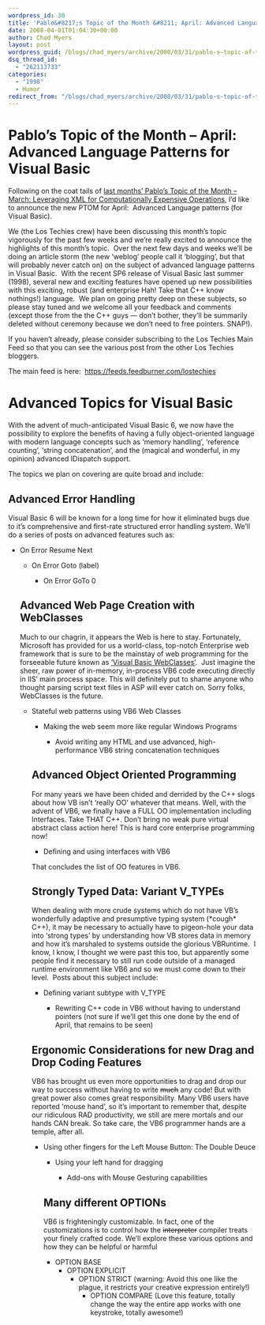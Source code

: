 ```yaml
---
wordpress_id: 30
title: 'Pablo&#8217;s Topic of the Month &#8211; April: Advanced Language Patterns for Visual Basic'
date: 2008-04-01T01:04:30+00:00
author: Chad Myers
layout: post
wordpress_guid: /blogs/chad_myers/archive/2008/03/31/pablo-s-topic-of-the-month-april-advanced-language-patterns-for-visual-basic.aspx
dsq_thread_id:
  - "262113733"
categories:
  - "1998"
  - Humor
redirect_from: "/blogs/chad_myers/archive/2008/03/31/pablo-s-topic-of-the-month-april-advanced-language-patterns-for-visual-basic.aspx/"
---
```

# Pablo&#8217;s Topic of the Month &#8211; April: Advanced Language Patterns for Visual Basic

Following on the coat tails of [last months&#8217; Pablo&#8217;s Topic of the Month &#8211; March: Leveraging XML for Computationally Expensive Operations](http://www.lostechies.com/blogs/chad_myers/archive/2008/03/07/pablo-s-topic-of-the-month-march-solid-principles.aspx), I&#8217;d like to announce the new PTOM for April:&nbsp; Advanced Language patterns (for Visual Basic).

We (the Los Techies crew) have been discussing this month&#8217;s topic vigorously for the past few weeks and we&#8217;re really excited to announce the highlights of this month&#8217;s topic.&nbsp; Over the next few days and weeks we&#8217;ll be doing an article storm (the new &#8216;weblog&#8217; people call it &#8216;blogging&#8217;, but that will probably never catch on) on the subject of advanced language patterns in Visual Basic.&nbsp; With the recent SP6 release of Visual Basic last summer (1998), several new and exciting features have opened up new possibilities with this exciting, robust (and enterprise Hah! Take that C++ know nothings!) language.&nbsp; We plan on going pretty deep on these subjects, so please stay tuned and we welcome all your feedback and comments (except those from the the C++ guys &#8212; don&#8217;t bother, they&#8217;ll be summarily deleted without ceremony because we don&#8217;t need to free pointers. SNAP!).

If you haven&#8217;t already, please consider subscribing to the Los Techies Main Feed so that you can see the various post from the other Los Techies bloggers.

The main feed is here:&nbsp; <https://feeds.feedburner.com/lostechies> 

# Advanced Topics for Visual Basic

With the advent of much-anticipated Visual Basic 6, we now have the possibility to explore the benefits of having a fully object-oriented language with modern language concepts such as &#8216;memory handling&#8217;, &#8216;reference counting&#8217;, &#8216;string concatenation&#8217;, and the (magical and wonderful, in my opinion) advanced IDispatch support. 

The topics we plan on covering are quite broad and include: 

## Advanced Error Handling

Visual Basic 6 will be known for a long time for how it eliminated bugs due to it&#8217;s comprehensive and first-rate structured error handling system. We&#8217;ll do a series of posts on advanced features such as:

  * On Error Resume Next 
      * On Error Goto (label) 
          * On Error GoTo 0</ul> 
        ## Advanced Web Page Creation with WebClasses
        
        Much to our chagrin, it appears the Web is here to stay. Fortunately, Microsoft has provided for us a world-class, top-notch Enterprise web framework that is sure to be the mainstay of web programming for the forseeable future known as [&#8216;Visual Basic WebClasses&#8217;](http://msdn2.microsoft.com/en-us/library/zh5976bw.aspx).&nbsp; Just imagine the sheer, raw power of in-memory, in-process VB6 code executing directly in IIS&#8217; main process space. This will definitely put to shame anyone who thought parsing script text files in ASP will ever catch on. Sorry folks, WebClasses is the future.
        
          * Stateful web patterns using VB6 Web Classes 
              * Making the web seem more like regular Windows Programs 
                  * Avoid writing any HTML and use advanced, high-performance VB6 string concatenation techniques</ul> 
                ## Advanced Object Oriented Programming
                
                For many years we have been chided and derrided by the C++ slogs about how VB isn&#8217;t &#8216;really OO&#8217; whatever that means. Well, with the advent of VB6, we finally have a FULL OO implementation including Interfaces. Take THAT C++. Don&#8217;t bring no weak pure virtual abstract class action here! This is hard core enterprise programming now!
                
                  * Defining and using interfaces with VB6
                
                That concludes the list of OO features in VB6.
                
                ## Strongly Typed Data: Variant V_TYPEs
                
                When dealing with more crude systems which do not have VB&#8217;s wonderfully adaptive and presumptive typing system (\*cough\* C++), it may be necessary to actually have to pigeon-hole your data into &#8216;strong types&#8217; by understanding how VB stores data in memory&nbsp; and how it&#8217;s marshaled to systems outside the glorious VBRuntime.&nbsp; I know, I know, I thought we were past this too, but apparently some people find it necessary to still run code outside of a managed runtime environment like VB6 and so we must come down to their level.&nbsp; Posts about this subject include:
                
                  * Defining variant subtype with V_TYPE 
                      * Rewriting C++ code in VB6 without having to understand pointers (not sure if we&#8217;ll get this one done by the end of April, that remains to be seen)</ul> 
                    ## Ergonomic Considerations for new Drag and Drop Coding Features
                    
                    VB6 has brought us even more opportunities to drag and drop our way to success without having to write <strike>much</strike> any code! But with great power also comes great responsibility. Many VB6 users have reported &#8216;mouse hand&#8217;, so it&#8217;s important to remember that, despite our ridiculous RAD productivity, we still are mere mortals and our hands CAN break. So take care, the VB6 programmer hands are a temple, after all.
                    
                      * Using other fingers for the Left Mouse Button: The Double Deuce 
                          * Using your left hand for dragging 
                              * Add-ons with Mouse Gesturing capabilities</ul> 
                            ## Many different OPTIONs
                            
                            VB6 is frighteningly customizable. In fact, one of the customizations is to control how the <strike>interpreter</strike> compiler treats your finely crafted code. We&#8217;ll explore these various options and how they can be helpful or harmful
                            
                              * OPTION BASE 
                                  * OPTION EXPLICIT 
                                      * OPTION STRICT (warning: Avoid this one like the plague, it restricts your creative expression entirely!) 
                                          * OPTION COMPARE (Love this feature, totally change the way the entire app works with one keystroke, totally awesome!)</ul>